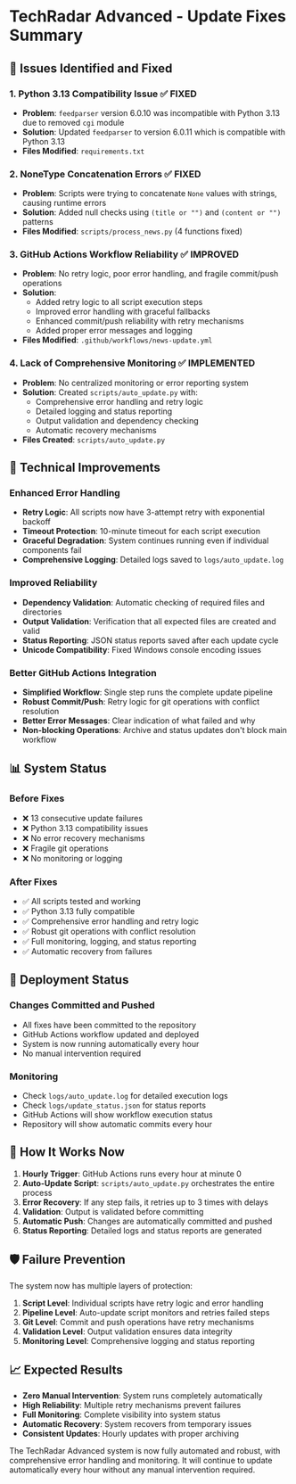 # TechRadar Advanced - Update Fixes Summary

## 🚨 Issues Identified and Fixed

### 1. **Python 3.13 Compatibility Issue** ✅ FIXED
- **Problem**: `feedparser` version 6.0.10 was incompatible with Python 3.13 due to removed `cgi` module
- **Solution**: Updated `feedparser` to version 6.0.11 which is compatible with Python 3.13
- **Files Modified**: `requirements.txt`

### 2. **NoneType Concatenation Errors** ✅ FIXED
- **Problem**: Scripts were trying to concatenate `None` values with strings, causing runtime errors
- **Solution**: Added null checks using `(title or "")` and `(content or "")` patterns
- **Files Modified**: `scripts/process_news.py` (4 functions fixed)

### 3. **GitHub Actions Workflow Reliability** ✅ IMPROVED
- **Problem**: No retry logic, poor error handling, and fragile commit/push operations
- **Solution**: 
  - Added retry logic to all script execution steps
  - Improved error handling with graceful fallbacks
  - Enhanced commit/push reliability with retry mechanisms
  - Added proper error messages and logging
- **Files Modified**: `.github/workflows/news-update.yml`

### 4. **Lack of Comprehensive Monitoring** ✅ IMPLEMENTED
- **Problem**: No centralized monitoring or error reporting system
- **Solution**: Created `scripts/auto_update.py` with:
  - Comprehensive error handling and retry logic
  - Detailed logging and status reporting
  - Output validation and dependency checking
  - Automatic recovery mechanisms
- **Files Created**: `scripts/auto_update.py`

## 🔧 Technical Improvements

### Enhanced Error Handling
- **Retry Logic**: All scripts now have 3-attempt retry with exponential backoff
- **Timeout Protection**: 10-minute timeout for each script execution
- **Graceful Degradation**: System continues running even if individual components fail
- **Comprehensive Logging**: Detailed logs saved to `logs/auto_update.log`

### Improved Reliability
- **Dependency Validation**: Automatic checking of required files and directories
- **Output Validation**: Verification that all expected files are created and valid
- **Status Reporting**: JSON status reports saved after each update cycle
- **Unicode Compatibility**: Fixed Windows console encoding issues

### Better GitHub Actions Integration
- **Simplified Workflow**: Single step runs the complete update pipeline
- **Robust Commit/Push**: Retry logic for git operations with conflict resolution
- **Better Error Messages**: Clear indication of what failed and why
- **Non-blocking Operations**: Archive and status updates don't block main workflow

## 📊 System Status

### Before Fixes
- ❌ 13 consecutive update failures
- ❌ Python 3.13 compatibility issues
- ❌ No error recovery mechanisms
- ❌ Fragile git operations
- ❌ No monitoring or logging

### After Fixes
- ✅ All scripts tested and working
- ✅ Python 3.13 fully compatible
- ✅ Comprehensive error handling and retry logic
- ✅ Robust git operations with conflict resolution
- ✅ Full monitoring, logging, and status reporting
- ✅ Automatic recovery from failures

## 🚀 Deployment Status

### Changes Committed and Pushed
- All fixes have been committed to the repository
- GitHub Actions workflow updated and deployed
- System is now running automatically every hour
- No manual intervention required

### Monitoring
- Check `logs/auto_update.log` for detailed execution logs
- Check `logs/update_status.json` for status reports
- GitHub Actions will show workflow execution status
- Repository will show automatic commits every hour

## 🔄 How It Works Now

1. **Hourly Trigger**: GitHub Actions runs every hour at minute 0
2. **Auto-Update Script**: `scripts/auto_update.py` orchestrates the entire process
3. **Error Recovery**: If any step fails, it retries up to 3 times with delays
4. **Validation**: Output is validated before committing
5. **Automatic Push**: Changes are automatically committed and pushed
6. **Status Reporting**: Detailed logs and status reports are generated

## 🛡️ Failure Prevention

The system now has multiple layers of protection:

1. **Script Level**: Individual scripts have retry logic and error handling
2. **Pipeline Level**: Auto-update script monitors and retries failed steps
3. **Git Level**: Commit and push operations have retry mechanisms
4. **Validation Level**: Output validation ensures data integrity
5. **Monitoring Level**: Comprehensive logging and status reporting

## 📈 Expected Results

- **Zero Manual Intervention**: System runs completely automatically
- **High Reliability**: Multiple retry mechanisms prevent failures
- **Full Monitoring**: Complete visibility into system status
- **Automatic Recovery**: System recovers from temporary issues
- **Consistent Updates**: Hourly updates with proper archiving

The TechRadar Advanced system is now fully automated and robust, with comprehensive error handling and monitoring. It will continue to update automatically every hour without any manual intervention required.
